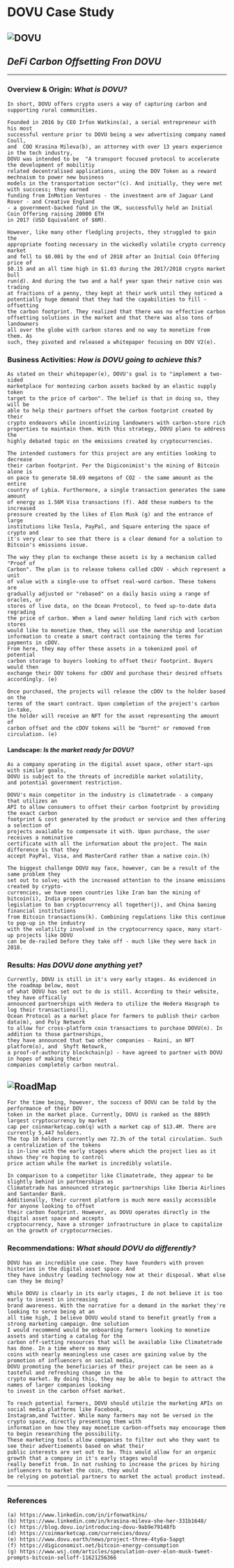# DOVU Case Study


![DOVU](https://miro.medium.com/max/14000/1*Fg2ZtT4sGo4EgyZ9skUMng.png)
---
## ***DeFi Carbon Offsetting Fron DOVU*** 
---
### Overview & Origin: *What is DOVU?*
    In short, DOVU offers crypto users a way of capturing carbon and supporting rural communities. 
    
    Founded in 2016 by CEO Irfon Watkins(a), a serial entrepreneur with his most 
    successful venture prior to DOVU being a wev advertising company named Coull, 
    and  COO Krasina Mileva(b), an attorney with over 13 years experience in the tech industry, 
    DOVU was intended to be  "A transport focused protocol to accelerate the development of mobilitiy 
    related decentralised applications, using the DOV Token as a reward mechnaism to power new business 
    models in the transportation sector"(c). And initially, they were met  with succcess; they earned 
    funding from InMotion Ventures - the investment arm of Jaguar Land Rover - and Creative England 
    - a government-backed fund in the UK, successfully held an Initial Coin Offering raising 20000 ETH 
    in 2017 (USD Equivalent of $6M).
    
    However, like many other fledgling projects, they struggled to gain the 
    appropriate footing necessary in the wickedly volatile crypto currency market 
    and fell to $0.001 by the end of 2018 after an Initial Coin Offering price of 
    $0.15 and an all time high in $1.03 during the 2017/2018 crypto market bull 
    run(d). And during the two and a half year span their native coin was trading 
    at fractions of a penny, they kept at their work until they noticed a 
    potentially huge demand that they had the capabilities to fill - offsetting 
    the carbon footprint. They realized that there was no effective carbon 
    offsetting solutions in the market and that there was also tons of landowners 
    all over the globe with carbon stores and no way to monetize from them. As 
    such, they pivoted and released a whitepaper focusing on DOV V2(e).

### Business Activities: *How is DOVU going to achieve this?*
    As stated on their whitepaper(e), DOVU's goal is to "implement a two-sided 
    marketplace for montezing carbon assets backed by an elastic supply token 
    target to the price of carbon". The belief is that in doing so, they will be 
    able to help their partners offset the carbon footprint created by their 
    crypto endeavors while incentivizing landowners with carbon-store rich 
    properties to maintain them. With this strategy, DOVU plans to address the 
    highly debated topic on the emissions created by cryptocurrencies.

    The intended customers for this project are any entities looking to decrease 
    their carbon footprint. Per the Digiconimist's the mining of Bitcoin alone is 
    on pace to generate 58.69 megatons of CO2 - the same amount as the entire 
    country of Lybia. Furthermore, a single transaction generates the same amount 
    of energy as 1.56M Visa transactions (f). Add these numbers to the increased 
    pressure created by the likes of Elon Musk (g) and the entrance of large 
    institutions like Tesla, PayPal, and Square entering the space of crypto and  
    it's very clear to see that there is a clear demand for a solution to 
    Bitcoin's emissions issue. 

    The way they plan to exchange these assets is by a mechanism called "Proof of 
    Carbon". The plan is to release tokens called cDOV - which represent a unit 
    of value with a single-use to offset real-word carbon. These tokens are 
    gradually adjusted or "rebased" on a daily basis using a range of oracles, or 
    stores of live data, on the Ocean Protocol, to feed up-to-date data regrading 
    the price of carbon. When a land owner holding land rich with carbon stores 
    would like to monetize them, they will use the ownership and location 
    information to create a smart contract containing the terms for payments in cDOV. 
    From here, they may offer these assets in a tokenized pool of potential 
    carbon storage to buyers looking to offset their footprint. Buyers would then 
    exchange their DOV tokens for cDOV and purchase their desired offsets 
    accordingly. (e)
    
    Once purchased, the projects will release the cDOV to the holder based on the 
    terms of the smart contract. Upon completion of the project's carbon in-take, 
    the holder will receive an NFT for the asset representing the amount of 
    carbon offset and the cDOV tokens will be "burnt" or removed from circulation. (e)

#### Landscape: *Is the market ready for DOVU?*
    As a company operating in the digital asset space, other start-ups with similar goals, 
    DOVU is subject to the threats of incredible market volatility, 
    and potential government restriction.
    
    DOVU's main competitor in the industry is climatetrade - a company that utilizes an
    API to allow consumers to offset their carbon footprint by providing the exact carbon
    footprint & cost generated by the product or service and then offering a selection of
    projects available to compensate it with. Upon purchase, the user receives a nominative
    certificate with all the information about the project. The main difference is that they
    accept PayPal, Visa, and MasterCard rather than a native coin.(h)
    
    The biggest challenge DOVU may face, however, can be a result of the same problem they
    set out to solve; with the increased attention to the insane emissions created by crypto-
    currencies, we have seen countries like Iran ban the mining of bitcoin(i), India propose
    legislation to ban cryptocurrency all together(j), and China baning financial institutions
    from Bitcoin transactions(k). Combining regulations like this continue to pop-up in the industry
    with the volatility involved in the cryptocurrency space, many start-up projects like DOVU 
    can be de-railed before they take off - much like they were back in 2018.

### Results: *Has DOVU done anything yet?*
    Currently, DOVU is still in it's very early stages. As evidenced in the roadmap below, most
    of what DOVU has set out to do is still. According to their website, they have offically
    announced partnerships with Hedera to utilize the Hedera Hasgraph to log their transactions(l),
    Ocean Protocol as a market place for farmers to publish their carbon data(m), and Poly Network
    to allow for cross-platform coin transactions to purchase DOVU(n). In addition to those partnerships,
    they have announced that two other companies - Raini, an NFT platform(o), and  Shyft Netowrk,
    a proof-of-authority blockchain(p) - have agreed to partner with DOVU in hopes of making their
    companies completely carbon neutral.
![RoadMap](https://images.squarespace-cdn.com/content/v1/607d3f3535d5903bc73289cd/1620210614101-XYEQZ4RUP2S8LP61160S/ke17ZwdGBToddI8pDm48kJqRzhpGZRIplg5II25HoXF7gQa3H78H3Y0txjaiv_0fDoOvxcdMmMKkDsyUqMSsMWxHk725yiiHCCLfrh8O1z5QPOohDIaIeljMHgDF5CVlOqpeNLcJ80NK65_fV7S1Ud76zbg_QBy4ztTLNycu5cbgcd5CzSzzdzgn060wA5OF7zs2yPjc1ECvpa5Zm_kMqw/Screenshot+2021-05-05+at+11.11.47.png?format=1500w)
---
    For the time being, however, the success of DOVU can be told by the performance of their DOV
    token in the market place. Currently, DOVU is ranked as the 889th largest cryptocurrency by market
    cap per coinmarketcap.com(q) with a market cap of $13.4M. There are currently 5,447 holders. 
    The top 10 holders currently own 72.3% of the total circulation. Such a centralization of the tokens
    is in-line with the early stages where which the project lies as it shows they're hoping to control
    price action while the market is incredibly volatile.
    
    In comparison to a competitor like Climatetrade, they appear to be slightly behind in partnerships as 
    Climatetrade has announced strategic partnerships like Iberia Airlines and Santander Bank. 
    Additionally, their current platform is much more easily accessible for anyone looking to offset 
    their carbon footprint. However, as DOVU operates directly in the digital asset space and accepts 
    cryptocurrency, have a stronger infrastructure in place to capitalize on the growth of cryptocurrnecies.
    
### Recommendations: *What should DOVU do differently?*
    
    DOVU has an incredible use case. They have founders with proven histories in the digital asset space. And
    they have industry leading technology now at their disposal. What else can they be doing?
    
    While DOVU is clearly in its early stages, I do not believe it is too early to invest in increasing
    brand awareness. With the narrative for a demand in the market they're looking to serve being at an
    all time high, I believe DOVU would stand to benefit greatly from a strong marketing campaign. One solution
    I would recommend would be onboarding farmers looking to monetize assets and starting a catalog for the
    carbon off-setting resources that will be available like Climatetrade has done. In a time where so many 
    coins with nearly meaningless use cases are gaining value by the promotion of influencers on social media,
    DOVU promoting the beneficiaries of their project can be seen as a tasteful and refreshing change in the 
    crypto market. By doing this, they may be able to begin to attract the names of larger companies looking
    to invest in the carbon offset market.
    
    To reach potential farmers, DOVU should utilzie the marketing APIs on social media platforms like Facebook, 
    Instagram,and Twitter. While many farmers may not be versed in the crypto space, directly presenting them with 
    information on how they may monetize carbon-offsets may encourage them to begin researching the possibility.
    These marketing tools allow companies to filter out who they want to see their advertisements based on what their
    public interests are set out to be. This would allow for an organic growth that a company in it's early stages would
    really benefit from. In not rushing to increase the prices by hiring influencers to market the coin, they would
    be relying on potential partners to market the actual product instead.
    
    
---
### References
    (a) https://www.linkedin.com/in/irfonwatkins/
    (b) https://www.linkedin.com/in/krasina-mileva-she-her-331b1648/
    (c) https://blog.dovu.io/introducing-dovu-9ab9e79148fb
    (d) https://coinmarketcap.com/currencies/dovu/
    (e) https://www.dovu.earth/news/project-three-4ty6a-5apgt
    (f) https://digiconomist.net/bitcoin-energy-consumption
    (g) https://www.wsj.com/articles/speculation-over-elon-musk-tweet-prompts-bitcoin-selloff-11621256366
    
    
    
    
    
    
    
